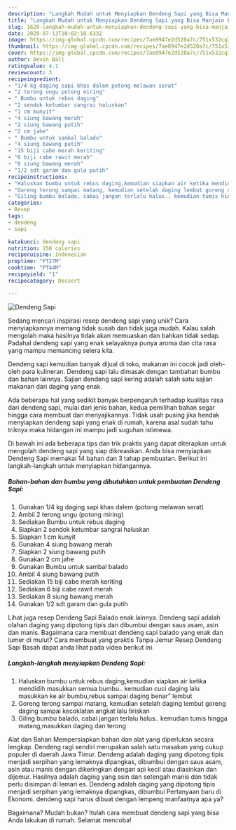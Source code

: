 ```yaml
---
description: "Langkah Mudah untuk Menyiapkan Dendeng Sapi yang Bisa Manjain Lidah"
title: "Langkah Mudah untuk Menyiapkan Dendeng Sapi yang Bisa Manjain Lidah"
slug: 1620-langkah-mudah-untuk-menyiapkan-dendeng-sapi-yang-bisa-manjain-lidah
date: 2020-07-13T10:02:18.633Z
image: https://img-global.cpcdn.com/recipes/7ae8947e2d520a7c/751x532cq70/dendeng-sapi-foto-resep-utama.jpg
thumbnail: https://img-global.cpcdn.com/recipes/7ae8947e2d520a7c/751x532cq70/dendeng-sapi-foto-resep-utama.jpg
cover: https://img-global.cpcdn.com/recipes/7ae8947e2d520a7c/751x532cq70/dendeng-sapi-foto-resep-utama.jpg
author: Devin Ball
ratingvalue: 4.1
reviewcount: 3
recipeingredient:
- "1/4 kg daging sapi khas dalem potong melawan serat"
- "2 terong ungu potong miring"
- " Bumbu untuk rebus daging"
- "2 sendok ketumbar sangrai haluskan"
- "1 cm kunyit"
- "4 siung bawang merah"
- "2 siung bawang putih"
- "2 cm jahe"
- " Bumbu untuk sambal balado"
- "4 siung bawang putih"
- "15 biji cabe merah keriting"
- "6 biji cabe rawit merah"
- "8 siung bawang merah"
- "1/2 sdt garam dan gula putih"
recipeinstructions:
- "Haluskan bumbu untuk rebus daging,kemudian siapkan air ketika mendidih masukkan semua bumbu.. kemudian cuci daging lalu masukkan ke air bumbu,rebus sampai daging benar” lembut"
- "Goreng terong sampai matang, kemudian setelah daging lembut goreng daging sampai kecoklatan angkat lalu tiriskan"
- "Giling bumbu balado, cabai jangan terlalu halus.. kemudian tumis hingga matang,masukkan daging dan terong"
categories:
- Resep
tags:
- dendeng
- sapi

katakunci: dendeng sapi 
nutrition: 150 calories
recipecuisine: Indonesian
preptime: "PT27M"
cooktime: "PT44M"
recipeyield: "1"
recipecategory: Dessert

---
```



![Dendeng Sapi](https://img-global.cpcdn.com/recipes/7ae8947e2d520a7c/751x532cq70/dendeng-sapi-foto-resep-utama.jpg)

Sedang mencari inspirasi resep dendeng sapi yang unik? Cara menyiapkannya memang tidak susah dan tidak juga mudah. Kalau salah mengolah maka hasilnya tidak akan memuaskan dan bahkan tidak sedap. Padahal dendeng sapi yang enak selayaknya punya aroma dan cita rasa yang mampu memancing selera kita.

Dendeng sapi kemudian banyak dijual di toko, makanan ini cocok jadi oleh-oleh para kulineran. Dendeng sapi lalu dimasak dengan tambahan bumbu dan bahan lainnya. Sajian dendeng sapi kering adalah salah satu sajian makanan dari daging yang enak.

Ada beberapa hal yang sedikit banyak berpengaruh terhadap kualitas rasa dari dendeng sapi, mulai dari jenis bahan, kedua pemilihan bahan segar hingga cara membuat dan menyajikannya. Tidak usah pusing jika hendak menyiapkan dendeng sapi yang enak di rumah, karena asal sudah tahu triknya maka hidangan ini mampu jadi suguhan istimewa.


Di bawah ini ada beberapa tips dan trik praktis yang dapat diterapkan untuk mengolah dendeng sapi yang siap dikreasikan. Anda bisa menyiapkan Dendeng Sapi memakai 14 bahan dan 3 tahap pembuatan. Berikut ini langkah-langkah untuk menyiapkan hidangannya.

<!--inarticleads1-->

##### Bahan-bahan dan bumbu yang dibutuhkan untuk pembuatan Dendeng Sapi:

1. Gunakan 1/4 kg daging sapi khas dalem (potong melawan serat)
1. Ambil 2 terong ungu (potong miring)
1. Sediakan  Bumbu untuk rebus daging
1. Siapkan 2 sendok ketumbar sangrai haluskan
1. Siapkan 1 cm kunyit
1. Gunakan 4 siung bawang merah
1. Siapkan 2 siung bawang putih
1. Gunakan 2 cm jahe
1. Gunakan  Bumbu untuk sambal balado
1. Ambil 4 siung bawang putih
1. Sediakan 15 biji cabe merah keriting
1. Sediakan 6 biji cabe rawit merah
1. Sediakan 8 siung bawang merah
1. Gunakan 1/2 sdt garam dan gula putih


Lihat juga resep Dendeng Sapi Balado enak lainnya. Dendeng sapi adalah olahan daging yang dipotong tipis dan dibumbui dengan saus asam, asin dan manis. Bagaimana cara membuat dendeng sapi balado yang enak dan lumer di mulut? Cara membuat yang praktis Tanpa Jemur Resep Dendeng Sapi Basah dapat anda lihat pada video berikut ini. 

<!--inarticleads2-->

##### Langkah-langkah menyiapkan Dendeng Sapi:

1. Haluskan bumbu untuk rebus daging,kemudian siapkan air ketika mendidih masukkan semua bumbu.. kemudian cuci daging lalu masukkan ke air bumbu,rebus sampai daging benar” lembut
1. Goreng terong sampai matang, kemudian setelah daging lembut goreng daging sampai kecoklatan angkat lalu tiriskan
1. Giling bumbu balado, cabai jangan terlalu halus.. kemudian tumis hingga matang,masukkan daging dan terong


Alat dan Bahan Mempersiapkan bahan dan alat yang diperlukan secara lengkap. Dendeng ragi sendiri merupakan salah satu masakan yang cukup populer di daerah Jawa Timur. Dendeng adalah daging yang dipotong tipis menjadi serpihan yang lemaknya dipangkas, dibumbui dengan saus asam, asin atau manis dengan dikeringkan dengan api kecil atau diasinkan dan dijemur. Hasilnya adalah daging yang asin dan setengah manis dan tidak perlu disimpan di lemari es. Dendeng adalah daging yang dipotong tipis menjadi serpihan yang lemaknya dipangkas, dibumbui Pertanyaan baru di Ekonomi. dendeng sapi harus dibuat dengan lempeng manfaatnya apa ya? 

Bagaimana? Mudah bukan? Itulah cara membuat dendeng sapi yang bisa Anda lakukan di rumah. Selamat mencoba!
